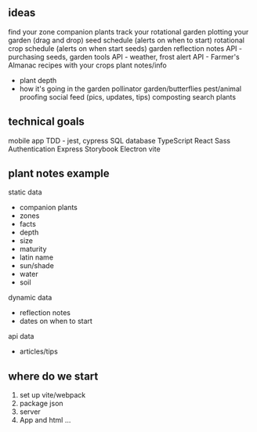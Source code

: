 ## ideas
find your zone
companion plants
track your rotational garden
plotting your garden (drag and drop)
seed schedule (alerts on when to start)
rotational crop schedule (alerts on when start seeds)
garden reflection notes
API - purchasing seeds, garden tools
API - weather, frost alert
API - Farmer's Almanac
recipes with your crops
plant notes/info
  - plant depth
  - how it's going in the garden
pollinator garden/butterflies
pest/animal proofing
social feed (pics, updates, tips)
composting
search plants

## technical goals
mobile app
TDD - jest, cypress
SQL database
TypeScript
React
Sass
Authentication
Express
Storybook
Electron
vite

## plant notes example
static data
  - companion plants
  - zones
  - facts
  - depth
  - size 
  - maturity
  - latin name
  - sun/shade
  - water
  - soil

dynamic data
  - reflection notes
  - dates on when to start

api data
  - articles/tips



## where do we start
1. set up vite/webpack
2. package json
3. server 
4. App and html
...










